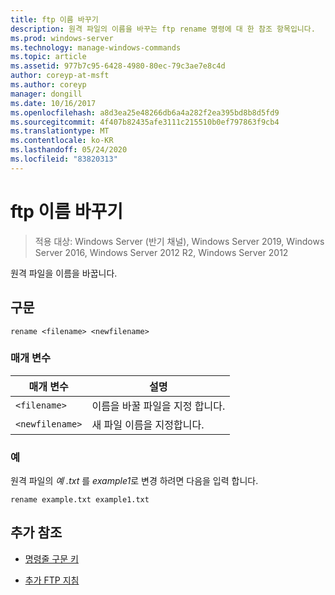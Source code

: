 ```yaml
---
title: ftp 이름 바꾸기
description: 원격 파일의 이름을 바꾸는 ftp rename 명령에 대 한 참조 항목입니다.
ms.prod: windows-server
ms.technology: manage-windows-commands
ms.topic: article
ms.assetid: 977b7c95-6428-4980-80ec-79c3ae7e8c4d
author: coreyp-at-msft
ms.author: coreyp
manager: dongill
ms.date: 10/16/2017
ms.openlocfilehash: a8d3ea25e48266db6a4a282f2ea395bd8b8d5fd9
ms.sourcegitcommit: 4f407b82435afe3111c215510b0ef797863f9cb4
ms.translationtype: MT
ms.contentlocale: ko-KR
ms.lasthandoff: 05/24/2020
ms.locfileid: "83820313"
---
```

# <a name="ftp-rename"></a>ftp 이름 바꾸기

> 적용 대상: Windows Server (반기 채널), Windows Server 2019, Windows Server 2016, Windows Server 2012 R2, Windows Server 2012

원격 파일을 이름을 바꿉니다.

## <a name="syntax"></a>구문

```
rename <filename> <newfilename>
```

### <a name="parameters"></a>매개 변수

| 매개 변수 | 설명 |
| --------- | ----------- |
| `<filename>` | 이름을 바꿀 파일을 지정 합니다. |
| `<newfilename>` | 새 파일 이름을 지정합니다. |

### <a name="examples"></a>예

원격 파일의 *예 .txt* 를 *example1*로 변경 하려면 다음을 입력 합니다.

```
rename example.txt example1.txt
```

## <a name="additional-references"></a>추가 참조

- [명령줄 구문 키](command-line-syntax-key.md)

- [추가 FTP 지침](https://docs.microsoft.com/previous-versions/orphan-topics/ws.10/cc756013(v=ws.10))
